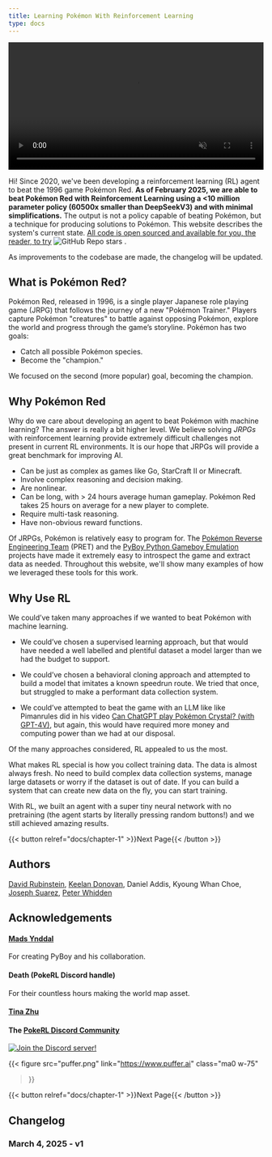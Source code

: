 ```yaml
---
title: Learning Pokémon With Reinforcement Learning 
type: docs
---
```


<div style="text-align: center; ">
  <video width="100%" autoplay loop muted>
    <source src="assets/neonmapvid.mp4" type="video/mp4" />
  </video>
</div>

Hi! Since 2020, we've been developing a reinforcement learning (RL) agent to beat the 1996 game Pokémon Red.
**As of February 2025, we are able to beat Pokémon Red with Reinforcement Learning using a <10 million parameter policy (60500x smaller than DeepSeekV3) and with minimal simplifications.** The output is not a policy capable of beating Pokémon, but a technique for producing solutions to Pokémon. This website describes the system's current state. [All code is open sourced and available for you, the reader, to try](https://github.com/thatguy11325/pokemonred_puffer) ![GitHub Repo stars](https://img.shields.io/github/stars/thatguy11325/pokemonred_puffer)
.


As improvements to the codebase are made, the changelog will be updated.

## What is Pokémon Red?

Pokémon Red, released in 1996, is a single player Japanese role playing game (JRPG) that follows the journey of a new "Pokémon Trainer." Players capture Pokémon "creatures" to battle against opposing Pokémon, 
explore the world and progress through the game’s storyline. Pokémon has two goals:

- Catch all possible Pokémon species.
- Become the "champion."

We focused on the second (more popular) goal, becoming the champion.

## Why Pokémon Red

Why do we care about developing an agent to beat Pokémon with machine learning? 
The answer is really a bit higher level. We believe solving _JRPGs_ with reinforcement learning provide extremely difficult challenges not present in current RL environments. It is our hope that JRPGs will provide a great benchmark for improving AI.

- Can be just as complex as games like Go, StarCraft II or Minecraft.
- Involve complex reasoning and decision making.
- Are nonlinear.
- Can be long, with > 24 hours average human gameplay. Pokémon Red takes 25 hours on average for a new player to complete.
- Require multi-task reasoning.
- Have non-obvious reward functions.

Of JRPGs, Pokémon is relatively easy to program for. 
The [Pokémon Reverse Engineering Team](https://github.com/pret) (PRET) and the [PyBoy Python Gameboy Emulation](https://github.com/Baekalfen/PyBoy) projects have 
made it extremely easy to introspect the game and extract data as needed. Throughout this website, we'll show many examples of how we leveraged these tools for this work.

## Why Use RL
We could’ve taken many approaches if we wanted to beat Pokémon with machine learning.

- We could’ve chosen a supervised learning approach, but that would have needed a well 
labelled and plentiful dataset a model larger than we had the budget to support.

- We could’ve chosen a behavioral cloning approach and attempted to build a model that imitates a
known speedrun route. We tried that once, but struggled to make a performant data collection system.

- We could’ve attempted to beat the game with an LLM like like Pimanrules did 
in his video [Can ChatGPT play Pokémon Crystal? (with GPT-4V)](https://www.youtube.com/watch?v=Dct7dffObpY), but again, this would have required more money and computing power than we had at our disposal.

Of the many approaches considered, RL appealed to us the most.

What makes RL special is how you collect training data. 
The data is almost always fresh. No need to build 
complex data collection systems, manage large datasets or worry if the dataset is 
out of date. If you can build a system that can create new data on the fly, you can start training. 

With RL, we built an agent with a super tiny neural network with no pretraining (the agent starts by literally pressing random buttons!) and we still achieved amazing results.

{{< button relref="docs/chapter-1" >}}Next Page{{< /button >}}

## Authors

[David Rubinstein](https://github.com/drubinstein), [Keelan Donovan](https://github.com/leanke), Daniel Addis, Kyoung Whan Choe, [Joseph Suarez](https://puffer.ai/), [Peter Whidden](https://peterwhidden.webflow.io/)

## Acknowledgements

#### [Mads Ynddal](https://github.com/Baekalfen)
For creating PyBoy and his collaboration.

#### Death (PokeRL Discord handle)
For their countless hours making the world map asset.

#### [Tina Zhu](https://tolympia.github.io)

#### The [PokeRL Discord Community](http://discord.gg/RvadteZk4G)
[![Join the Discord server!](https://invidget.switchblade.xyz/RvadteZk4G)](http://discord.gg/RvadteZk4G)

{{< figure
  src="puffer.png"
  link="https://www.puffer.ai"
  class="ma0 w-75"
>}}

{{< button relref="docs/chapter-1" >}}Next Page{{< /button >}}

## Changelog

### March 4, 2025 - v1